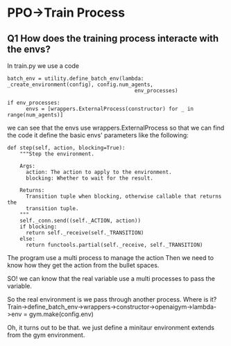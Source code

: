 # PPO->Train Process
## Q1 How does the training process interacte with the envs?
In train.py we use a code
```
batch_env = utility.define_batch_env(lambda: _create_environment(config), config.num_agents,
                                         env_processes)
```
```
if env_processes:
      envs = [wrappers.ExternalProcess(constructor) for _ in range(num_agents)]
```
we can see that the envs use wrappers.ExternalProcess so that we can find the code
it define the basic envs' parameters like the following:
```
def step(self, action, blocking=True):
    """Step the environment.

    Args:
      action: The action to apply to the environment.
      blocking: Whether to wait for the result.

    Returns:
      Transition tuple when blocking, otherwise callable that returns the
      transition tuple.
    """
    self._conn.send((self._ACTION, action))
    if blocking:
      return self._receive(self._TRANSITION)
    else:
      return functools.partial(self._receive, self._TRANSITION)
```
The program use a multi process to manage the action
Then we need to know how they get the action from the bullet spaces. 

SO! we can know that the real variable use a multi processes to pass the variable.

So the real environment is we pass through another process. Where is it?
Train->define_batch_env->wrappers->constructor->openaigym->lambda->env = gym.make(config.env)

Oh, it turns out to be that. we just define a minitaur environment extends from the gym environment.